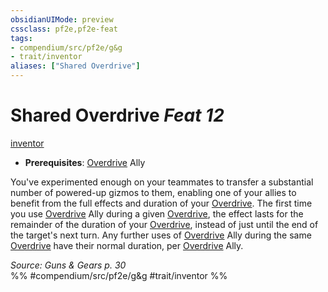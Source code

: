 ```yaml
---
obsidianUIMode: preview
cssclass: pf2e,pf2e-feat
tags:
- compendium/src/pf2e/g&g
- trait/inventor
aliases: ["Shared Overdrive"]
---
```

# Shared Overdrive  *Feat 12*  
[inventor](../../rules/traits/inventor-g-g.md)  

- **Prerequisites**: [Overdrive](../../rules/actions/overdrive-g-g.md) Ally

You've experimented enough on your teammates to transfer a substantial number of powered-up gizmos to them, enabling one of your allies to benefit from the full effects and duration of your [Overdrive](../../rules/actions/overdrive-g-g.md). The first time you use [Overdrive](../../rules/actions/overdrive-g-g.md) Ally during a given [Overdrive](../../rules/actions/overdrive-g-g.md), the effect lasts for the remainder of the duration of your [Overdrive](../../rules/actions/overdrive-g-g.md), instead of just until the end of the target's next turn. Any further uses of [Overdrive](../../rules/actions/overdrive-g-g.md) Ally during the same [Overdrive](../../rules/actions/overdrive-g-g.md) have their normal duration, per [Overdrive](../../rules/actions/overdrive-g-g.md) Ally.

*Source: Guns & Gears p. 30*  
%% #compendium/src/pf2e/g&g #trait/inventor %%